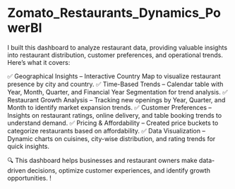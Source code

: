 # Zomato_Restaurants_Dynamics_PowerBI

I built this dashboard to analyze restaurant data, providing valuable insights into restaurant distribution, customer preferences, and operational trends. Here’s what it covers:

✅ Geographical Insights – Interactive Country Map to visualize restaurant presence by city and country.
✅ Time-Based Trends – Calendar table with Year, Month, Quarter, and Financial Year Segmentation for trend analysis.
✅ Restaurant Growth Analysis – Tracking new openings by Year, Quarter, and Month to identify market expansion trends.
✅ Customer Preferences – Insights on restaurant ratings, online delivery, and table booking trends to understand demand.
✅ Pricing & Affordability – Created price buckets to categorize restaurants based on affordability.
✅ Data Visualization – Dynamic charts on cuisines, city-wise distribution, and rating trends for quick insights.

🔍 This dashboard helps businesses and restaurant owners make data-driven decisions, optimize customer experiences, and identify growth opportunities.
!
